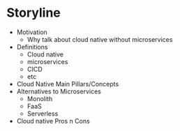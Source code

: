 # Storyline

- Motivation
  - Why talk about cloud native without microservices
- Definitions
  - Cloud native
  - microservices
  - CICD
  - etc
- Cloud Native Main Pillars/Concepts
- Alternatives to Microservices
  - Monolith
  - FaaS
  - Serverless
- Cloud native Pros n Cons
